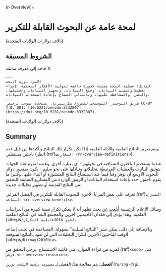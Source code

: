 (r-Overview)=
# لمحة عامة عن البحوث القابلة للتكرير

(بآلاف دولارات الولايات المتحدة)
## الشروط المسبقة

لا حاجة إلى معرفة سابقة.

```{figure} ../figures/research-cycle.jpg
---
الاسم: دورة البحث
البديل: عملية البحث ممثلة كدورة دائمة لتوليد الأفكار البحثية، إجراء تخطيط وتصميم البيانات، وجمع البيانات، وتجهيز البيانات وتحليلها، والنشر، والمحافظة عليها، وبالتالي السماح بإعادة استخدام البيانات. 
---
_طريق التوحيد_ التوضيحي لمشروع سكريبيريا. يستخدم بموجب ترخيص CC-BY 4.0. DOI: [10.5281/zenodo.3332807] (https://doi.org/10.5281/zenodo.3332807).
```

(بآلاف دولارات الولايات المتحدة)
## Summary

ويتم تعزيز النتائج العلمية والأدلة العلمية إذا أمكن تكرار تلك النتائج وتأكيدها من قبل عدة باحثين مستقلين (انظر {ref}`التعاريف <rr-overview-definitions>`).

عندما يستخدم الباحثون الشفافية في بحوثهم - أي بعبارة أخرى. وعندما تقوم هذه الجهات بتوثيق البيانات والعمليات المرتبطة بتحليلاتها وتبادلها على نحو سليم - يكون بمقدور دوائر البحوث الأوسع أن توفر وقتاً قيماً عند استنساخ النتائج المنشورة أو البناء عليها. وكثيرا ما يقوم باحثون جدد بإعادة استخدام البيانات أو الرموز الواردة من المشاريع السابقة للتحقق من النتائج القديمة أو تطوير تحليلات جديدة.

تعرف على بعض المزايا الأخرى للبحوث القابلة للتكرير في الفصل الفرعي {ref}`الميزات المضافة <rr-overview-benefits>`.

وسائل الإعلام الرئيسية [أبلغت عن](https://www.theguardian.com/science/2018/aug/27/attempt-to-replicate-major-social-scientific-findings-of-past-decade-fails) بحث تظهر أنه لا يمكن تكرار نسبة كبيرة من الدراسات العلمية. وهذا يؤدي إلى فقدان أكاديميين آخرين والمجتمع الثقة في النتائج العلمية {cite:ps}`الخبز 2016قابلية التكرار`.

وبالإضافة إلى ذلك، يمكن نشر "النتائج السلبية" بسهولة، المساعدة في تجنب إضاعة الوقت للباحثين الآخرين لتكرار التحليلات التي لن تعود بالنتائج المتوقعة {cite:ps}`Dirnagl2010bias`.

لمزيد من قراءة الموارد على قابلية الاستنساخ، يرجى التحقق من {ref}`<code> فصل فرعي <rr-overview-resources>`.

***الفصل**: يتم معالجة هذا الفصل لـ `مجموعة دراسة البيانات تورين` (`turing-dsg`).*
